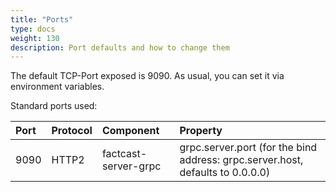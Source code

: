 ```yaml
---
title: "Ports"
type: docs
weight: 130
description: Port defaults and how to change them
---
```


The default TCP-Port exposed is 9090. As usual, you can set it via environment variables.

Standard ports used:

| Port | Protocol | Component            | Property                                                                       |
| :--- | :------- | :------------------- | :----------------------------------------------------------------------------- |
| 9090 | HTTP2    | factcast-server-grpc | grpc.server.port (for the bind address: grpc.server.host, defaults to 0.0.0.0) |
